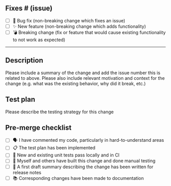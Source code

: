 Fixes # (issue)
----------------------------------------------------------------------------------------------------------------------------
- [ ] 🐛 Bug fix (non-breaking change which fixes an issue)
- [ ] ✨ New feature (non-breaking change which adds functionality)
- [ ] 💣 Breaking change (fix or feature that would cause existing functionality to not work as expected)
----------------------------------------------------------------------------------------------------------------------------

## Description

Please include a summary of the change and add the issue number this is related to above. Please also include relevant motivation and context for the change (e.g. what was the existing behavior, why did it break, etc.)

## Test plan

Please describe the testing strategy for this change
## Pre-merge checklist

- [ ] 🗣️ I have commented my code, particularly in hard-to-understand areas
- [ ] 📋 The test plan has been implemented
- [ ] 🔧 New and existing unit tests pass locally and in CI
- [ ] 💪 Myself and others have built this change and done manual testing
- [ ] 📝 A first draft summary describing the change has been written for release notes
- [ ] 📚 Corresponding changes have been made to documentation
